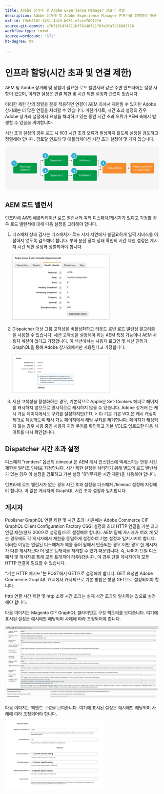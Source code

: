 ```yaml
---
title: Adobe 상거래 및 Adobe Experience Manager 인프라 정렬
description: Adobe 상거래 및 Adobe Experience Manager 인프라를 정렬하여 허용 가능한 시간 초과 및 연결 제한을 설정합니다.
exl-id: f9cb818f-1461-4b23-b931-e7cee70912fd
source-git-commit: e76f101df47116f7b246f21f0fe0fa72769d2776
workflow-type: tm+mt
source-wordcount: '671'
ht-degree: 0%

---
```


# 인프라 할당(시간 초과 및 연결 제한)

AEM 및 Adobe 상거래 및 정렬이 필요한 로드 밸런서와 같은 주변 인프라에는 설정 사항이 있으며, 이러한 설정은 연결 제한 및 시간 제한 설정과 관련이 있습니다.

이러한 제한 간의 정렬을 잘못 적용하면 연결이 AEM 측에서 제한될 수 있지만 Adobe 상거래는 더 많은 연결을 처리할 수 있습니다. 마찬가지로, 시간 초과 설정의 경우 Adobe 상거래 설정에서 요청을 처리하고 있는 동안 시간 초과 오류가 AEM 측에서 발생할 수 있음을 의미합니다.

시간 초과 설정의 경우 로드 시 503 시간 초과 오류가 발생하지 않도록 설정을 검토하고 정렬해야 합니다. 검토할 인프라 및 애플리케이션 시간 초과 설정이 몇 가지 있습니다.

![AEM에 대한 시간 초과 및 연결 제한을 설명하는 번호가 매겨진 다이어그램](../assets/commerce-at-scale/timeout-settings.svg)

## AEM 로드 밸런서

인프라에 AWS 애플리케이션 로드 밸런서와 여러 디스패처/게시자가 있다고 가정할 경우 로드 밸런서에 대해 다음 설정을 고려해야 합니다.

1. 디스패처 상태 검사는 디스패처가 로드 서지 지연에서 불필요하게 일찍 서비스를 이탈하지 않도록 검토해야 합니다. 부하 분산 장치 상태 확인의 시간 제한 설정은 게시자 시간 제한 설정과 정렬되어야 합니다.

   ![AEM 로드 밸런서 상태 검사를 보여주는 스크린샷](../assets/commerce-at-scale/health-checks.png)

1. Dispatcher 대상 그룹 고착성을 비활성화하고 라운드 로빈 로드 밸런싱 알고리즘을 사용할 수 있습니다. 세션 고착성을 설정해야 하는 AEM 특정 기능이나 AEM 사용자 세션이 없다고 가정합니다. 이 섹션에서는 사용자 로그인 및 세션 관리가 GraphQL을 통해 Adobe 상거래에서만 사용된다고 가정합니다.

   ![AEM 세션 고착성 속성을 보여주는 스크린샷](../assets/commerce-at-scale/session-stickiness.png)

1. 세션 고착성을 활성화하는 경우, 기본적으로 Apple은 Set-Cookies 헤더로 페이지를 캐시하지 않으므로 명시적으로 캐시하지 않을 수 있습니다. Adobe 상거래 는 캐시 가능 페이지에서도 쿠키를 설정하지만(TTL > 0) 기본 기본 VCL은 캐시 캐싱이 제대로 작동하도록 캐시 가능 페이지에서 해당 쿠키를 제거합니다. 페이지가 캐싱되지 않는 경우 사용 중인 사용자 지정 쿠키를 확인하고 기본 VCL도 업로드한 다음 사이트를 다시 확인합니다.

## Dispatcher 시간 초과 설정

디스패처 &quot;renders&quot; 옵션의 /timeout 은 AEM 게시 인스턴스에 액세스하는 연결 시간 제한을 밀리초 단위로 지정합니다. 시간 제한 설정을 처리하기 위해 별도의 로드 밸런서가 있는 경우 이 설정을 검토하고 기본 설정 &quot;0&quot;(무제한 시간 제한)을 사용해야 합니다.

인프라에 로드 밸런서가 없는 경우 시간 초과 설정을 디스패처 /timeout 설정에 지정해야 합니다. 이 값은 게시자의 GraphQL 시간 초과 설정과 일치합니다.

## 게시자

Publisher GraphQL 연결 제한 및 시간 초과: 처음에는 Adobe Commerce CIF GraphQL Client Configuration Factory OSGI 설정의 최대 HTTP 연결을 기본 최대 연결 제한(현재 200으로 설정됨)으로 설정해야 합니다. AEM 팜에 게시자가 여러 개 있는 경우에도 각 게시자에서 제한을 동일하게 설정하여 기본 설정과 일치시켜야 합니다. 이러한 이유는 연결된 디스패처가 예를 들어 팜에서 반출되는 경우 어떤 경우 한 게시자가 다른 게시자보다 더 많은 트래픽을 처리할 수 있기 때문입니다. 즉, 나머지 단일 디스패처 및 게시자를 통해 모든 트래픽이 라우팅됩니다. 이 경우 단일 게시자에게 모든 HTTP 연결이 필요할 수 있습니다.

&quot;기본 HTTP 메서드&quot;는 POST에서 GET으로 설정해야 합니다. GET 요청만 Adobe Commerce GraphQL 캐시에서 캐시되므로 기본 방법은 항상 GET으로 설정되어야 합니다.

http 연결 시간 제한 및 http 소켓 시간 초과는 실제 시간 초과와 일치하는 값으로 설정해야 합니다.

다음 이미지는 Magento CIF GraphQL 클라이언트 구성 팩토리를 보여줍니다. 여기에 표시된 설정은 예시에만 해당되며 사례에 따라 조정되어야 합니다.

![상거래 통합 프레임워크 구성 설정의 스크린샷](../assets/commerce-at-scale/cif-config.png)

다음 이미지는 백엔드 구성을 보여줍니다. 여기에 표시된 설정은 예시에만 해당되며 사례에 따라 조정되어야 합니다.

![자산에 대한 상거래 관리 구성 설정의 스크린샷](../assets/commerce-at-scale/cif-config-advanced.png)
